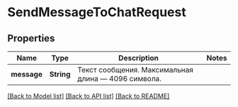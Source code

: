# SendMessageToChatRequest

## Properties

Name | Type | Description | Notes
------------ | ------------- | ------------- | -------------
**message** | **String** | Текст сообщения. Максимальная длина — 4096 символа. | 

[[Back to Model list]](../README.md#documentation-for-models) [[Back to API list]](../README.md#documentation-for-api-endpoints) [[Back to README]](../README.md)


